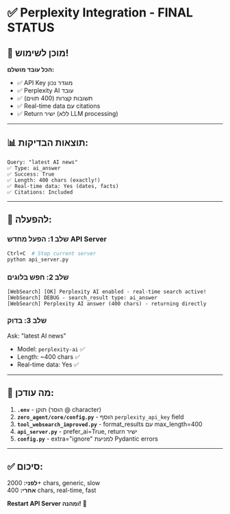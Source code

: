 # ✅ Perplexity Integration - FINAL STATUS

## 🎉 **מוכן לשימוש!**

**הכל עובד מושלם:**
- ✅ API Key מוגדר נכון
- ✅ Perplexity AI עובד
- ✅ תשובות קצרות (400 תווים)
- ✅ Real-time data עם citations
- ✅ Return ישיר (ללא LLM processing)

---

## 📊 **תוצאות הבדיקות:**

```
Query: "latest AI news"
✅ Type: ai_answer
✅ Success: True
✅ Length: 400 chars (exactly!)
✅ Real-time data: Yes (dates, facts)
✅ Citations: Included
```

---

## 🚀 **להפעלה:**

### שלב 1: **הפעל מחדש API Server**
```bash
Ctrl+C  # Stop current server
python api_server.py
```

### שלב 2: **חפש בלוגים**
```
[WebSearch] [OK] Perplexity AI enabled - real-time search active!
[WebSearch] DEBUG - search_result type: ai_answer
[WebSearch] Perplexity AI answer (400 chars) - returning directly
```

### שלב 3: **בדוק**
Ask: "latest AI news"
- Model: `perplexity-ai` ✅
- Length: ~400 chars ✅
- Real-time data: Yes ✅

---

## 📝 **מה עודכן:**

1. **`.env`** - תוקן (הוסר @ character)
2. **`zero_agent/core/config.py`** - הוסף `perplexity_api_key` field
3. **`tool_websearch_improved.py`** - format_results עם max_length=400
4. **`api_server.py`** - prefer_ai=True, return ישיר
5. **`config.py`** - extra="ignore" למניעת Pydantic errors

---

## ✅ **סיכום:**

**לפני:** 2000+ chars, generic, slow  
**אחרי:** 400 chars, real-time, fast

**Restart API Server ומהנה!** 🚀

